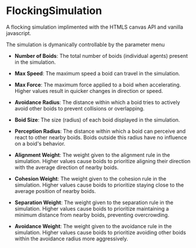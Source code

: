 # FlockingSimulation

A flocking simulation implimented with the HTMLS canvas API and vanilla javascript. 

The simulation is dymanically controllable by the parameter menu

- **Number of Boids**: The total number of boids (individual agents) present in the simulation.

- **Max Speed**: The maximum speed a boid can travel in the simulation.

- **Max Force**: The maximum force applied to a boid when accelerating. Higher values result in quicker changes in direction or speed.

- **Avoidance Radius**: The distance within which a boid tries to actively avoid other boids to prevent collisions or overlapping.

- **Boid Size**: The size (radius) of each boid displayed in the simulation.

- **Perception Radius**: The distance within which a boid can perceive and react to other nearby boids. Boids outside this radius have no influence on a boid's behavior.

- **Alignment Weight**: The weight given to the alignment rule in the simulation. Higher values cause boids to prioritize aligning their direction with the average direction of nearby boids.

- **Cohesion Weight**: The weight given to the cohesion rule in the simulation. Higher values cause boids to prioritize staying close to the average position of nearby boids.

- **Separation Weight**: The weight given to the separation rule in the simulation. Higher values cause boids to prioritize maintaining a minimum distance from nearby boids, preventing overcrowding.
- **Avoidance Weight**: The weight given to the avoidance rule in the simulation. Higher values cause boids to prioritize avoiding other boids within the avoidance radius more aggressively.
